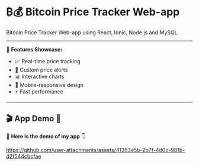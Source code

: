 # ₿💰 Bitcoin Price Tracker Web-app 
Bitcoin Price Tracker Web-app using React, Ionic, Node.js and MySQL

---

💫 **Features Showcase:**
- 📈 Real-time price tracking
- 🔔 Custom price alerts
- 📊 Interactive charts
- 📱 Mobile-responsive design
- ⚡ Fast performance

---

## 🎬 App Demo 🎥

📱 **Here is the demo of my app** 👇

https://github.com/user-attachments/assets/41353e5b-2b7f-4d0c-981b-d2f544cbcfae








